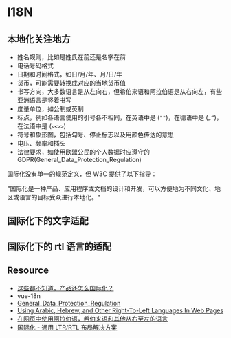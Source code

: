 # I18N

## 本地化关注地方

- 姓名规则，比如是姓氏在前还是名字在前
- 电话号码格式
- 日期和时间格式，如日/月/年、月/日/年
- 货币，可能需要转换成对应的当地货币值
- 书写方向，大多数语言是从左向右，但希伯来语和阿拉伯语是从右向左，有些亚洲语言是竖着书写
- 度量单位，如公制或英制
- 标点，例如各语言使用的引号各不相同，在英语中是 (`""`)，在德语中是 (`„“`)，在法语中是 (`<<>>`)
- 符号和象形图，包括勾号、停止标志以及用颜色传达的意思
- 电压、频率和插头
- 法律要求，如使用欧盟公民的个人数据时应遵守的 GDPR(General_Data_Protection_Regulation)

国际化没有单一的规范定义，但 W3C 提供了以下指导：

"国际化是一种产品、应用程序或文档的设计和开发，可以方便地为不同文化、地区或语言的目标受众进行本地化。"

## 国际化下的文字适配

## 国际化下的 rtl 语言的适配

## Resource

- [这些都不知道，产品还怎么国际化？](http://www.woshipm.com/pmd/848570.html)
- vue-18n
- [General_Data_Protection_Regulation](https://en.wikipedia.org/wiki/General_Data_Protection_Regulation)
- [Using Arabic, Hebrew, and Other Right-To-Left Languages In Web Pages](https://thenewcode.com/88/Using-Arabic-Hebrew-and-Other-Right-To-Left-Languages-In-Web-Pages)
- [在网页中使用阿拉伯语，希伯来语和其他从右至左的语言](https://blog.csdn.net/cungui5726/article/details/108207343)
- [国际化 - 通用 LTR/RTL 布局解决方案](https://zhuanlan.zhihu.com/p/47864242)